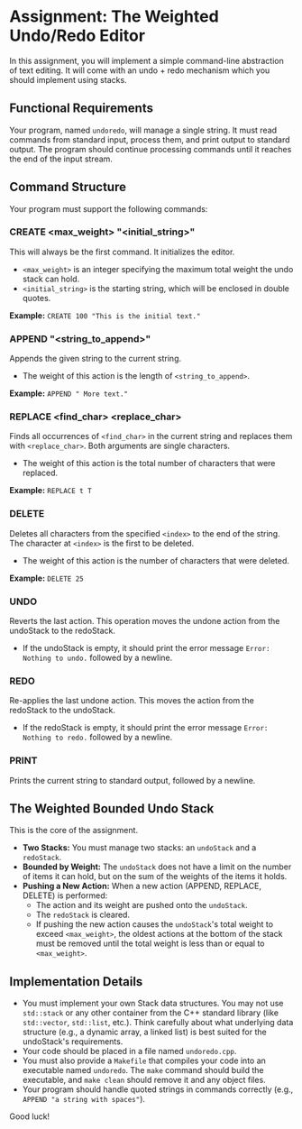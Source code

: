 # Assignment: The Weighted Undo/Redo Editor

In this assignment, you will implement a simple command-line abstraction of text editing. It will come with an undo + redo mechanism which you should implement using stacks.

## Functional Requirements

Your program, named `undoredo`, will manage a single string. It must read commands from standard input, process them, and print output to standard output. The program should continue processing commands until it reaches the end of the input stream.

## Command Structure

Your program must support the following commands:

### CREATE <max_weight> "<initial_string>"

This will always be the first command. It initializes the editor.

- `<max_weight>` is an integer specifying the maximum total weight the undo stack can hold.
- `<initial_string>` is the starting string, which will be enclosed in double quotes.

**Example:** `CREATE 100 "This is the initial text."`

### APPEND "<string_to_append>"

Appends the given string to the current string.

- The weight of this action is the length of `<string_to_append>`.

**Example:** `APPEND " More text."`

### REPLACE <find_char> <replace_char>

Finds all occurrences of `<find_char>` in the current string and replaces them with `<replace_char>`. Both arguments are single characters.

- The weight of this action is the total number of characters that were replaced.

**Example:** `REPLACE t T`

### DELETE <index>

Deletes all characters from the specified `<index>` to the end of the string. The character at `<index>` is the first to be deleted.

- The weight of this action is the number of characters that were deleted.

**Example:** `DELETE 25`

### UNDO

Reverts the last action. This operation moves the undone action from the undoStack to the redoStack.

- If the undoStack is empty, it should print the error message `Error: Nothing to undo.` followed by a newline.

### REDO

Re-applies the last undone action. This moves the action from the redoStack to the undoStack.

- If the redoStack is empty, it should print the error message `Error: Nothing to redo.` followed by a newline.

### PRINT

Prints the current string to standard output, followed by a newline.

## The Weighted Bounded Undo Stack

This is the core of the assignment.

- **Two Stacks:** You must manage two stacks: an `undoStack` and a `redoStack`.
- **Bounded by Weight:** The `undoStack` does not have a limit on the number of items it can hold, but on the sum of the weights of the items it holds.
- **Pushing a New Action:** When a new action (APPEND, REPLACE, DELETE) is performed:
  - The action and its weight are pushed onto the `undoStack`.
  - The `redoStack` is cleared.
  - If pushing the new action causes the `undoStack`'s total weight to exceed `<max_weight>`, the oldest actions at the bottom of the stack must be removed until the total weight is less than or equal to `<max_weight>`.

## Implementation Details

- You must implement your own Stack data structures. You may not use `std::stack` or any other container from the C++ standard library (like `std::vector`, `std::list`, etc.). Think carefully about what underlying data structure (e.g., a dynamic array, a linked list) is best suited for the undoStack's requirements.
- Your code should be placed in a file named `undoredo.cpp`.
- You must also provide a `Makefile` that compiles your code into an executable named `undoredo`. The `make` command should build the executable, and `make clean` should remove it and any object files.
- Your program should handle quoted strings in commands correctly (e.g., `APPEND "a string with spaces"`).

Good luck!